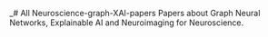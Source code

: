 _# All Neuroscience-graph-XAI-papers
Papers about Graph Neural Networks, Explainable AI and Neuroimaging for Neuroscience.
